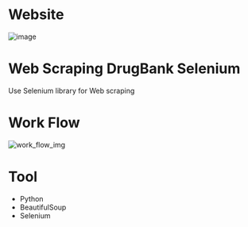 # Website 
![image](https://github.com/Pisit-Janthawee/Web-Scraping-DrugBank-Selenium/assets/133638243/c0133ad4-102f-4973-abb7-5ff980b53d28)

# Web Scraping DrugBank Selenium
Use Selenium library for Web scraping

# Work Flow
![work_flow_img](https://github.com/Pisit-Janthawee/Web-Scraping-DrugBank-Selenium/assets/133638243/e3c8dcb8-e9ba-49ee-a58d-c0ee43e311f7)

# Tool
- Python
- BeautifulSoup
- Selenium 
